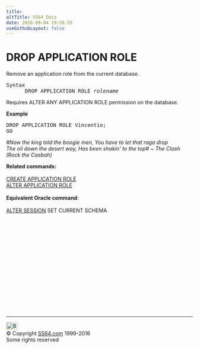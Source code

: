 ```yaml
---
title:
altTitle: SS64 Docs
date: 2016-09-04 19:26:55
useGithubLayout: false
---
```

<!-- #BeginLibraryItem "/Library/head_sql.lbi" --><!-- #EndLibraryItem --><h1> DROP  APPLICATION ROLE </h1>
<p>Remove an application role from the current database.</p>
<pre>Syntax
      DROP APPLICATION ROLE <i>rolename</i></pre>
<p>Requires ALTER ANY APPLICATION ROLE permission on the database.</p>
<p><b>Example</b></p>
<pre>DROP APPLICATION ROLE <span class="style4">Vincentio</span>;
GO</pre>
<p class="quote"><i>#Now the king told the boogie men, 
  You have to let that raga drop<br>
  The oil down the desert way, 
  Has been shakin' to the top# ~ The Clash (Rock the Casbah)</i></p>
<p><b>Related commands:</b><br>
  <br>
  <a href="app_role_c.html">CREATE APPLICATION ROLE</a><br> 
  <a href="app_role_a.html">ALTER APPLICATION ROLE</a><br>
  <br>
  <b>Equivalent Oracle command</b>:<a href="../bash/export.html"><br>
  <br>
  </a><a href="../ora/session_a.html">ALTER SESSION</a> SET CURRENT SCHEMA </p><!-- #BeginLibraryItem "/Library/foot_sql.lbi" --><p>
<!-- ss64-sql -->
<ins class="adsbygoogle" style="display:inline-block;width:300px;height:250px" data-ad-client="ca-pub-6140977852749469" data-ad-slot="6953563613"></ins>
<script>
(adsbygoogle = window.adsbygoogle || []).push({});
</script></p>
<hr>
<div id="bl" class="footer"><a href="app_role_d.html#"><img src="../images/top.png" width="30" height="22" alt="Back to the Top"></a></div>
<div id="br" class="footer, tagline">© Copyright <a href="http://ss64.com/">SS64.com</a> 1999-2016<br>
Some rights reserved</div><!-- #EndLibraryItem -->

